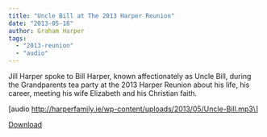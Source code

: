 ```yaml
---
title: "Uncle Bill at The 2013 Harper Reunion"
date: "2013-05-18"
author: Graham Harper
tags:
  - "2013-reunion"
  - "audio"
---
```


Jill Harper spoke to Bill Harper, known affectionately as Uncle Bill, during the Grandparents tea party at the 2013 Harper Reunion about his life, his career, meeting his wife Elizabeth and his Christian faith.

\[audio http://harperfamily.ie/wp-content/uploads/2013/05/Uncle-Bill.mp3\]

[Download](http://harperfamily.ie/wp-content/uploads/2013/05/Uncle-Bill.mp3)
